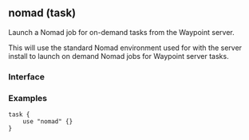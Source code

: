 <!-- This file was generated via `make gen/integrations-hcl` -->
## nomad (task)

Launch a Nomad job for on-demand tasks from the Waypoint server.

This will use the standard Nomad environment used for with the server install
to launch on demand Nomad jobs for Waypoint server tasks.

### Interface

### Examples

```hcl
task {
	use "nomad" {}
}
```

